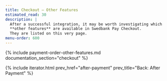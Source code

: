 ```yaml
---
title: Checkout – Other Features
estimated_read: 30
description: |
  After a successful integration, it may be worth investigating which
  **other features** are available in Swedbank Pay Checkout.
  They are listed on this very page.
menu-order: 600
---
```


{% include payment-order-other-features.md documentation_section="checkout" %}

{% include iterator.html prev_href="after-payment" prev_title="Back: After Payment" %}
